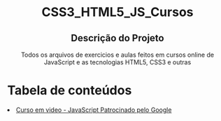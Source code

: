 <h1 align="center">CSS3_HTML5_JS_Cursos</h1>

<h2 align="center">Descrição do Projeto</h2>
<p align="center">Todos os arquivos de exercicios e aulas feitos em cursos online de JavaScript e as tecnologias HTML5, CSS3 e outras</p>

Tabela de conteúdos
=================

<p> 
	<li><a href="/JS do Google">Curso em video - JavaScript Patrocinado pelo Google </a></li>
 
</p>
